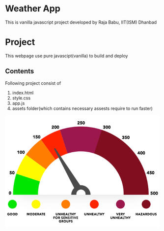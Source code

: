 # **Weather App**
 This is vanilla javascript project developed by Raja Babu, IIT(ISM) Dhanbad
 
 # Project
This webpage use pure javascipt(vanilla) to build and deploy

## Contents 
Following project consist of 
1. index.html
2. style.css
3. app.js
4. assets folder(which contains necessary assests require to run faster)

![Alt text](.\assests\aqi.png)
